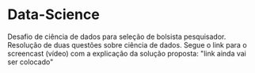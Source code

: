 # Data-Science
Desafio de ciência de dados para seleção de bolsista pesquisador. Resolução de duas questões sobre ciência de dados.
Segue o link para o screencast (vídeo) com a explicação da solução proposta:
"link ainda vai ser colocado"
